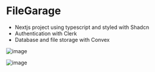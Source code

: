 # FileGarage
- Nextjs project using typescript and styled with Shadcn
- Authentication with Clerk
- Database and file storage with Convex 

![image](https://github.com/user-attachments/assets/64480259-4ccf-4742-a44f-819a5182dde1)


![image](https://github.com/user-attachments/assets/9463659c-c36c-408c-ac78-4f7c86c39f12)
